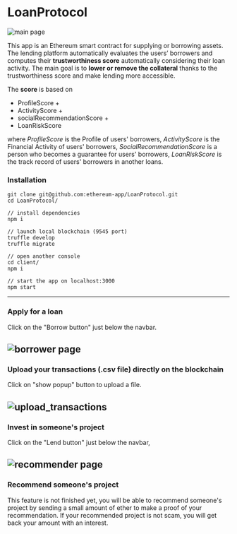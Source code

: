 # LoanProtocol

![main page](https://drive.google.com/uc?export=view&id=1Eddl5dpA7tF7ANYGdBwHV5CPOYDb7WRX)

This app is an Ethereum smart contract for supplying or borrowing assets. The lending platform automatically evaluates the users’ borrowers and computes their **trustworthiness score** automatically considering their loan activity. The main goal is to **lower or remove the collateral** thanks to the trustworthiness score and make lending more accessible.

The **score** is based on 
  - ProfileScore + 
  - ActivityScore +
  - socialRecommendationScore +
  - LoanRiskScore
  
where *ProfileScore* is the Profile of users' borrowers, *ActivityScore* is the Financial Activity of users' borrowers, *SocialRecommendationScore* is a person who becomes a guarantee for users' borrowers, *LoanRiskScore* is the track record of users' borrowers in another loans.


### Installation
```
git clone git@github.com:ethereum-app/LoanProtocol.git
cd LoanProtocol/

// install dependencies
npm i

// launch local blockchain (9545 port)
truffle develop
truffle migrate

// open another console
cd client/
npm i

// start the app on localhost:3000
npm start 
```

---
### Apply for a loan

Click on the "Borrow button" just below the navbar.

![borrower page](https://drive.google.com/uc?export=view&id=1t6DEcz2uzhvRZme2D6wHp1KIXoaBarCl)
---
### Upload your transactions (.csv file) directly on the blockchain

Click on "show popup" button to upload a file.

![upload_transactions](https://drive.google.com/uc?export=view&id=19nWdxRpRTJz9I8U7ha51NSJQsjZcWrXZ)
---
### Invest in someone's project

Click on the "Lend button" just below the navbar,

![recommender page](https://drive.google.com/uc?export=view&id=19VuNHhHd7erk2OsqFUq-zioTPxx8Impk)
---
### Recommend someone's project

This feature is not finished yet, you will be able to recommend someone's project by sending a small amount of ether to make a proof of your recommendation. If your recommended project is not scam, you will get back your amount with an interest.
